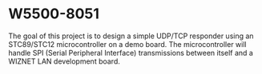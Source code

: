 # W5500-8051
The goal of this project is to design a simple UDP/TCP responder using an STC89/STC12 microcontroller on a demo board. The microcontroller will handle SPI (Serial Peripheral Interface) transmissions between itself and a WIZNET LAN development board.
